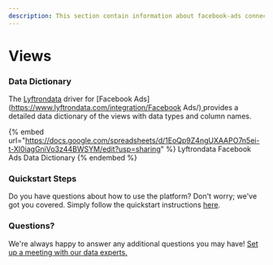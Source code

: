 ```yaml
---
description: This section contain information about facebook-ads connector views information
---
```


# Views

### Data Dictionary

The [Lyftrondata](https://www.lyftrondata.com/) driver for [Facebook Ads](https://www.lyftrondata.com/integration/Facebook Ads/)[ ](https://www.lyftrondata.com/integration/facebook-ads/)provides a detailed data dictionary of the views with data types and column names.

{% embed url="https://docs.google.com/spreadsheets/d/1EoQp9Z4ngUXAAPO7n5ei-t-Xl0iagGniVo3z44BWSYM/edit?usp=sharing" %}
Lyftrondata Facebook Ads Data Dictionary
{% endembed %}

### Quickstart Steps

Do you have questions about how to use the platform? Don't worry; we've got you covered. Simply follow the quickstart instructions [here](../../../../quickstart-steps.md).

### Questions? <a href="#questions" id="questions"></a>

We're always happy to answer any additional questions you may have! [Set up a meeting with our data experts.](https://www.lyftrondata.com/book-a-meeting/)


